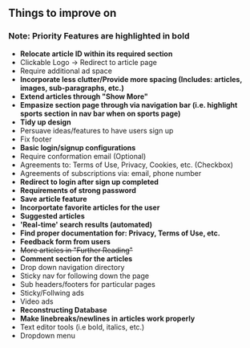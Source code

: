 ## Things to improve on
### Note: Priority Features are highlighted in bold
  * __Relocate article ID within its required section__
  * Clickable Logo -> Redirect to article page
  * Require additional ad space
  * __Incorporate less clutter/Provide more spacing (Includes: articles, images, sub-paragraphs, etc.)__
  * __Extend articles through "Show More"__
  * __Empasize section page through via navigation bar (i.e. highlight sports section in nav bar when on sports page)__
  * __Tidy up design__
  * Persuave ideas/features to have users sign up
  * Fix footer
  * __Basic login/signup configurations__
  * Require conformation email (Optional)
  * Agreements to: Terms of Use, Privacy, Cookies, etc. (Checkbox)
  * Agreements of subscriptions via: email, phone number
  * __Redirect to login after sign up completed__
  * __Requirements of strong password__
  * __Save article feature__
  * __Incorportate favorite articles for the user__
  * __Suggested articles__
  * __'Real-time' search results (automated)__
  * __Find proper documentation for: Privacy, Terms of Use, etc.__
  * __Feedback form from users__
  * ~~More articles in "Further Reading"~~
  * __Comment section for the articles__
  * Drop down navigation directory
  * Sticky nav for following down the page
  * Sub headers/footers for particular pages
  * Sticky/Follwing ads
  * Video ads
  * __Reconstructing Database__
  * __Make linebreaks/newlines in articles work properly__
  * Text editor tools (i.e bold, italics, etc.)
  * Dropdown menu

